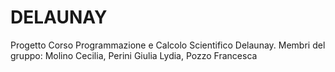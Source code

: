 # DELAUNAY
Progetto Corso Programmazione e Calcolo Scientifico Delaunay.
Membri del gruppo: Molino Cecilia, Perini Giulia Lydia, Pozzo Francesca
